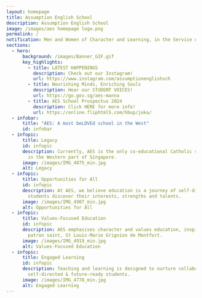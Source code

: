 ```yaml
---
layout: homepage
title: Assumption English School
description: Assumption English School
image: /images/aes homepage logo.png
permalink: /
notification: Men and Women of Character and Learning, in the Service of God and Community
sections:
  - hero:
      background: /images/Banner_GIF.gif
      key_highlights:
        - title: LATEST HAPPENINGS
          description: Check out our Instagram!
          url: https://www.instagram.com/assumptionenglishsch
        - title: Nourishing Minds, Enriching Souls
          description: Hear our STUDENT VOICES!
          url: https://go.gov.sg/aes-manna
        - title: AES School Prospectus 2024
          description: Click HERE for more info!
          url: https://online.fliphtml5.com/hbup/joka/
  - infobar:
      title: "AES: A most beLOVEd school in the West"
      id: infobar
  - infopic:
      title: Legacy
      id: infopic
      description: Currently, AES is the only co-educational Catholic secondary school
        in the Western part of Singapore.
      image: /images/IMG_4875_min.jpg
      alt: Legacy
  - infopic:
      title: Opportunities for All
      id: infopic
      description: At AES, we believe education is a journey of self-discovery where
        students discover their interests, strengths and talents.
      image: /images/IMG_4987_min.jpg
      alt: Opportunities for All
  - infopic:
      title: Values-Focused Education
      id: infopic
      description: AES emphasises character and values education, inspired by our
        patron saint, St Louis-Marie Grignion de Montfort.
      image: /images/IMG_4919_min.jpg
      alt: Values-Focused Education
  - infopic:
      title: Engaged Learning
      id: infopic
      description: Teaching and learning is designed to nurture collaborative,
        self-directed & future-ready students.
      image: /images/IMG_4778_min.jpg
      alt: Engaged Learning
---
```


